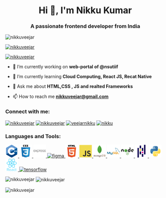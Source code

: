 <h1 align="center">Hi 👋, I'm Nikku Kumar</h1>
<h3 align="center">A passionate frontend developer from India</h3>

<p align="left"> <img src="https://komarev.com/ghpvc/?username=nikkuveejar&label=Profile%20views&color=0e75b6&style=flat" alt="nikkuveejar" /> </p>

<p align="left"> <a href="https://github.com/ryo-ma/github-profile-trophy"><img src="https://github-profile-trophy.vercel.app/?username=nikkuveejar" alt="nikkuveejar" /></a> </p>

<p align="left"> <a href="https://twitter.com/nikkuveejar" target="blank"><img src="https://img.shields.io/twitter/follow/nikkuveejar?logo=twitter&style=for-the-badge" alt="nikkuveejar" /></a> </p>

- 🔭 I’m currently working on **web-portal of @nsutiif**

- 🌱 I’m currently learning **Cloud Computing, React JS, Recat Native**

- 💬 Ask me about **HTML,CSS , JS and realted Frameworks**

- 📫 How to reach me **nikkuveejar@gmail.com**

<h3 align="left">Connect with me:</h3>
<p align="left">
<a href="https://twitter.com/nikkuveejar" target="blank"><img align="center" src="https://raw.githubusercontent.com/rahuldkjain/github-profile-readme-generator/master/src/images/icons/Social/twitter.svg" alt="nikkuveejar" height="30" width="40" /></a>
<a href="https://linkedin.com/in/nikkuveejar" target="blank"><img align="center" src="https://raw.githubusercontent.com/rahuldkjain/github-profile-readme-generator/master/src/images/icons/Social/linked-in-alt.svg" alt="nikkuveejar" height="30" width="40" /></a>
<a href="https://fb.com/veejarnikku" target="blank"><img align="center" src="https://raw.githubusercontent.com/rahuldkjain/github-profile-readme-generator/master/src/images/icons/Social/facebook.svg" alt="veejarnikku" height="30" width="40" /></a>
<a href="https://www.youtube.com/c/nikku" target="blank"><img align="center" src="https://raw.githubusercontent.com/rahuldkjain/github-profile-readme-generator/master/src/images/icons/Social/youtube.svg" alt="nikku" height="30" width="40" /></a>
</p>

<h3 align="left">Languages and Tools:</h3>
<p align="left"> <a href="https://www.w3schools.com/cpp/" target="_blank" rel="noreferrer"> <img src="https://raw.githubusercontent.com/devicons/devicon/master/icons/cplusplus/cplusplus-original.svg" alt="cplusplus" width="40" height="40"/> </a> <a href="https://www.w3schools.com/css/" target="_blank" rel="noreferrer"> <img src="https://raw.githubusercontent.com/devicons/devicon/master/icons/css3/css3-original-wordmark.svg" alt="css3" width="40" height="40"/> </a> <a href="https://expressjs.com" target="_blank" rel="noreferrer"> <img src="https://raw.githubusercontent.com/devicons/devicon/master/icons/express/express-original-wordmark.svg" alt="express" width="40" height="40"/> </a> <a href="https://www.figma.com/" target="_blank" rel="noreferrer"> <img src="https://www.vectorlogo.zone/logos/figma/figma-icon.svg" alt="figma" width="40" height="40"/> </a> <a href="https://www.w3.org/html/" target="_blank" rel="noreferrer"> <img src="https://raw.githubusercontent.com/devicons/devicon/master/icons/html5/html5-original-wordmark.svg" alt="html5" width="40" height="40"/> </a> <a href="https://developer.mozilla.org/en-US/docs/Web/JavaScript" target="_blank" rel="noreferrer"> <img src="https://raw.githubusercontent.com/devicons/devicon/master/icons/javascript/javascript-original.svg" alt="javascript" width="40" height="40"/> </a> <a href="https://www.mongodb.com/" target="_blank" rel="noreferrer"> <img src="https://raw.githubusercontent.com/devicons/devicon/master/icons/mongodb/mongodb-original-wordmark.svg" alt="mongodb" width="40" height="40"/> </a> <a href="https://www.mysql.com/" target="_blank" rel="noreferrer"> <img src="https://raw.githubusercontent.com/devicons/devicon/master/icons/mysql/mysql-original-wordmark.svg" alt="mysql" width="40" height="40"/> </a> <a href="https://nodejs.org" target="_blank" rel="noreferrer"> <img src="https://raw.githubusercontent.com/devicons/devicon/master/icons/nodejs/nodejs-original-wordmark.svg" alt="nodejs" width="40" height="40"/> </a> <a href="https://pandas.pydata.org/" target="_blank" rel="noreferrer"> <img src="https://raw.githubusercontent.com/devicons/devicon/2ae2a900d2f041da66e950e4d48052658d850630/icons/pandas/pandas-original.svg" alt="pandas" width="40" height="40"/> </a> <a href="https://www.python.org" target="_blank" rel="noreferrer"> <img src="https://raw.githubusercontent.com/devicons/devicon/master/icons/python/python-original.svg" alt="python" width="40" height="40"/> </a> <a href="https://reactjs.org/" target="_blank" rel="noreferrer"> <img src="https://raw.githubusercontent.com/devicons/devicon/master/icons/react/react-original-wordmark.svg" alt="react" width="40" height="40"/> </a> <a href="https://www.tensorflow.org" target="_blank" rel="noreferrer"> <img src="https://www.vectorlogo.zone/logos/tensorflow/tensorflow-icon.svg" alt="tensorflow" width="40" height="40"/> </a> </p>

<p><img align="left" src="https://github-readme-stats.vercel.app/api/top-langs?username=nikkuveejar&show_icons=true&locale=en&layout=compact" alt="nikkuveejar" /></p>

<p>&nbsp;<img align="center" src="https://github-readme-stats.vercel.app/api?username=nikkuveejar&show_icons=true&locale=en" alt="nikkuveejar" /></p>

<p><img align="center" src="https://github-readme-streak-stats.herokuapp.com/?user=nikkuveejar&" alt="nikkuveejar" /></p>
